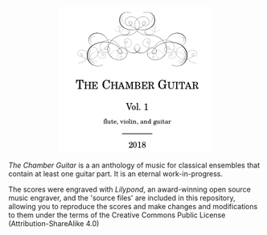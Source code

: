 <p align="center">
  <img alt="Chamber Guitarists Logo" src="common/chamberguitar.png">
</p>
<p>
<i>The Chamber Guitar</i> is a an anthology of music for classical ensembles
that contain at least one guitar part. It is an eternal work-in-progress.
</p>
<p>
The scores were engraved  with <i>Lilypond</i>, an award-winning open source music engraver,
and the 'source files' are included  in this repository, allowing
you to reproduce the scores and make changes and modifications to them under the terms of the Creative
Commons Public License (Attribution-ShareAlike 4.0)
</p>






























